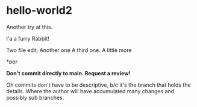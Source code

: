 # hello-world2
Another try at this.

I'a a furry Rabbit!

Two file edit.
Another one
A third one. A little more
<!-- @k8242 do this -->
**bar*

**Don't commit directly to main.  Request a review!** 

Oh commits don't have to be descriptive, b/c
it's the branch that holds the details.  Where
the author will have accumulated many changes
and possibly sub branches.
